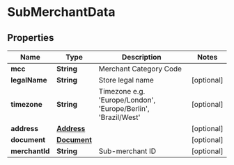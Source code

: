
# SubMerchantData

## Properties
Name | Type | Description | Notes
------------ | ------------- | ------------- | -------------
**mcc** | **String** | Merchant Category Code | 
**legalName** | **String** | Store legal name |  [optional]
**timezone** | **String** | Timezone e.g. &#39;Europe/London&#39;, &#39;Europe/Berlin&#39;, &#39;Brazil/West&#39; |  [optional]
**address** | [**Address**](Address.md) |  |  [optional]
**document** | [**Document**](Document.md) |  |  [optional]
**merchantId** | **String** | Sub-merchant ID |  [optional]



